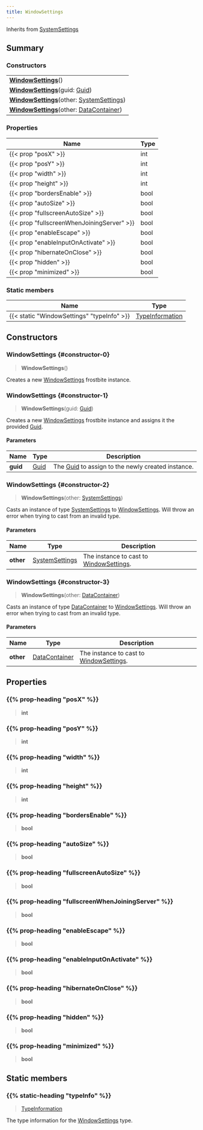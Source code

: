 ```yaml
---
title: WindowSettings
---
```


Inherits from 
[SystemSettings](/vext/ref/fb/systemsettings)

## Summary
### Constructors
| |
| ----------- |
| **[WindowSettings](#constructor-0)**() |
| **[WindowSettings](#constructor-1)**(guid: [Guid](/vext/ref/shared/class/guid)) |
| **[WindowSettings](#constructor-2)**(other: [SystemSettings](/vext/ref/fb/systemsettings)) |
| **[WindowSettings](#constructor-3)**(other: [DataContainer](/vext/ref/shared/class/datacontainer)) |

### Properties
| Name | Type |
| ---- | ---- |
| {{< prop "posX" >}} | int |
| {{< prop "posY" >}} | int |
| {{< prop "width" >}} | int |
| {{< prop "height" >}} | int |
| {{< prop "bordersEnable" >}} | bool |
| {{< prop "autoSize" >}} | bool |
| {{< prop "fullscreenAutoSize" >}} | bool |
| {{< prop "fullscreenWhenJoiningServer" >}} | bool |
| {{< prop "enableEscape" >}} | bool |
| {{< prop "enableInputOnActivate" >}} | bool |
| {{< prop "hibernateOnClose" >}} | bool |
| {{< prop "hidden" >}} | bool |
| {{< prop "minimized" >}} | bool |

### Static members
| Name | Type |
| ---- | ---- |
| {{< static "WindowSettings" "typeInfo" >}} | [TypeInformation](/vext/ref/shared/class/typeinformation) |

## Constructors
### WindowSettings {#constructor-0}
> **WindowSettings**()

Creates a new [WindowSettings](/vext/ref/fb/windowsettings) frostbite instance.

### WindowSettings {#constructor-1}
> **WindowSettings**(guid: [Guid](/vext/ref/shared/class/guid))

Creates a new [WindowSettings](/vext/ref/fb/windowsettings) frostbite instance and assigns it the provided [Guid](/vext/ref/shared/class/guid).

#### Parameters
| Name | Type | Description |
| ---- | ---- | ----------- |
| **guid** | [Guid](/vext/ref/shared/class/guid) | The [Guid](/vext/ref/shared/class/guid) to assign to the newly created instance. |

### WindowSettings {#constructor-2}
> **WindowSettings**(other: [SystemSettings](/vext/ref/fb/systemsettings))

Casts an instance of type [SystemSettings](/vext/ref/fb/systemsettings) to [WindowSettings](/vext/ref/fb/windowsettings). Will throw an error when trying to cast from an invalid type.

#### Parameters
| Name | Type | Description |
| ---- | ---- | ----------- |
| **other** | [SystemSettings](/vext/ref/fb/systemsettings) | The instance to cast to [WindowSettings](/vext/ref/fb/windowsettings). |

### WindowSettings {#constructor-3}
> **WindowSettings**(other: [DataContainer](/vext/ref/shared/class/datacontainer))

Casts an instance of type [DataContainer](/vext/ref/shared/class/datacontainer) to [WindowSettings](/vext/ref/fb/windowsettings). Will throw an error when trying to cast from an invalid type.

#### Parameters
| Name | Type | Description |
| ---- | ---- | ----------- |
| **other** | [DataContainer](/vext/ref/shared/class/datacontainer) | The instance to cast to [WindowSettings](/vext/ref/fb/windowsettings). |

## Properties
### {{% prop-heading "posX" %}}
> **int**

### {{% prop-heading "posY" %}}
> **int**

### {{% prop-heading "width" %}}
> **int**

### {{% prop-heading "height" %}}
> **int**

### {{% prop-heading "bordersEnable" %}}
> **bool**

### {{% prop-heading "autoSize" %}}
> **bool**

### {{% prop-heading "fullscreenAutoSize" %}}
> **bool**

### {{% prop-heading "fullscreenWhenJoiningServer" %}}
> **bool**

### {{% prop-heading "enableEscape" %}}
> **bool**

### {{% prop-heading "enableInputOnActivate" %}}
> **bool**

### {{% prop-heading "hibernateOnClose" %}}
> **bool**

### {{% prop-heading "hidden" %}}
> **bool**

### {{% prop-heading "minimized" %}}
> **bool**

## Static members
### {{% static-heading "typeInfo" %}}
> [TypeInformation](/vext/ref/shared/class/typeinformation)

The type information for the [WindowSettings](/vext/ref/fb/windowsettings) type.

